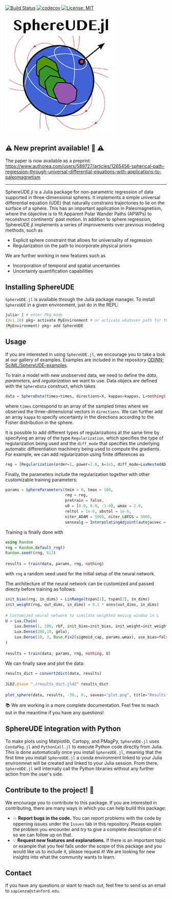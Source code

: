 [![Build Status](https://github.com/ODINN-SciML/SphereUDE.jl/actions/workflows/CI.yml/badge.svg?branch=main)](https://github.com/ODINN-SciML/SphereUDE.jl/actions/workflows/CI.yml?query=branch%3Amain)
[![codecov](https://codecov.io/gh/ODINN-SciML/SphereUDE.jl/graph/badge.svg?token=UC0KFSUU3X)](https://codecov.io/gh/ODINN-SciML/SphereUDE.jl)
[![License: MIT](https://img.shields.io/badge/License-MIT-yellow.svg)](https://opensource.org/licenses/MIT)

<img src="https://github.com/ODINN-SciML/SphereUDE.jl/blob/main/plots/logo.png?raw=true" width="350">

## ⚠️ New preprint available! 📖 ⚠️

The paper is now available as a preprint: https://www.authorea.com/users/589727/articles/1265456-spherical-path-regression-through-universal-differential-equations-with-applications-to-paleomagnetism

---

SphereUDE.jl is a Julia package for non-parametric regression of data supported in three-dimensional spheres. 
It implements a simple universal differential equation (UDE) that naturally constrains trajectories to lie on the surface of a sphere. 
This has an important application in Paleomagnetism, where the objective is to fit Apparent Polar Wander Paths (APWPs) to reconstruct continents' past motion. 
In addition to sphere regression, SphereUDE.jl implements a series of improvements over previous modeling methods, such as 
- Explicit sphere constraint that allows for universality of regression 
- Regularization on the path to incorporate physical priors

We are further working in new features such as
- Incorporation of temporal and spatial uncertainties
- Uncertainty quantification capabilities

## Installing SphereUDE

`SphereUDE.jl` is available through the Julia package manager. 
To install `SphereUDE` in a given environment, just do in the REPL:
```julia
julia> ] # enter Pkg mode
(@v1.10) pkg> activate MyEnvironment # or activate whatever path for the Julia environment
(MyEnvironment) pkg> add SphereUDE
```

## Usage

If you are interested in using `SphereUDE.jl`, we encourage you to take a look at our gallery of examples. 
Examples are included in the repository [ODINN-SciML/SphereUDE-examples](https://github.com/ODINN-SciML/SphereUDE-examples).

To train a model with new unobserved data, we need to define the _data_, _parameters_, and _regularization_ we want to use. 
Data objecs are defined with the `SphereData` construct, which takes  
```julia 
data = SphereData(times=times, directions=X, kappas=kappas, L=nothing)
```
where `times` correspond to an array of the sampled times where we observed the three-dimensional vectors in `directions`. 
We can further add an array `kappa` to specify uncertainty in the directions according to the Fisher distribution in the sphere. 

It is possible to add different types of regularizations at the same time by specifying an array of the type `Regularization`, which specifies the type of regularization being used and the `diff_mode` that specifies the underlying automatic differentiation machinery being used to compute the gradients. 
For example, we can add regularization using finite differences as 
```julia
reg = [Regularization(order=1, power=2.0, λ=1e5, diff_mode=LuxNestedAD())]
```
Finally, the parameters include the regularization together with other customizable training parameters:
```julia
params = SphereParameters(tmin = 0, tmax = 100, 
                          reg = reg,
                          pretrain = false, 
                          u0 = [0.0, 0.0, -1.0], ωmax = 2.0, 
                          reltol = 1e-6, abstol = 1e-6,
                          niter_ADAM = 5000, niter_LBFGS = 5000, 
                          sensealg = InterpolatingAdjoint(autojacvec = ReverseDiffVJP(true))) 
```
Training is finally done with 
```julia
using Random
rng = Random.default_rng()
Random.seed!(rng, 613)

results = train(data, params, rng, nothing)
```
with `rng` a random seed used for the initial setup of the neural network. 

The architecture of the neural network can be customized and passed directy before training as follows: 
```julia
init_bias(rng, in_dims) = LinRange(tspan[1], tspan[2], in_dims)
init_weight(rng, out_dims, in_dims) = 0.1 * ones(out_dims, in_dims)

# Customized neural network to similate weighted moving window in L
U = Lux.Chain(
    Lux.Dense(1, 200, rbf, init_bias=init_bias, init_weight=init_weight, use_bias=true),
    Lux.Dense(200,10, gelu),
    Lux.Dense(10, 3, Base.Fix2(sigmoid_cap, params.ωmax), use_bias=false)
)

results = train(data, params, rng, nothing, U)
```
We can finally save and plot the data: 
```julia 
results_dict = convert2dict(data, results)

JLD2.@save "./results_dict.jld2" results_dict

plot_sphere(data, results, -30., 0., saveas="plot.png", title="Results")
```

:books: We are working in a more complete documentation. Feel free to reach out in the meantime if you have any questions! 

## SphereUDE integration with Python

To make plots using Matplotlib, Cartopy, and PMagPy, `SphereUDE.jl` uses `CondaPkg.jl` and `PythonCall.jl` to execute Python code directly from Julia.
This is done automatically once you install `SphereUDE.jl`, meaning that the first time you install `SphereUDE.jl` a conda environment linked to your Julia environmnet will be created and 
linked to your Julia session. 
From there, `SphereUDE.jl` will internally call the Python libraries without any further action from the user's side. 

## Contribute to the project! :wave:

We encourage you to contribute to this package. If you are interested in contributing, there are many ways in which you can help build this package:
- :collision: **Report bugs in the code.** You can report problems with the code by oppening issues under the `Issues` tab in this repository. Please explain the problem you encounter and try to give a complete description of it so we can follow up on that.
- :bulb: **Request new features and explanations.** If there is an important topic or example that you feel falls under the scope of this package and you would like us to include it, please request it! We are looking for new insights into what the community wants to learn.

## Contact 

If you have any questions or want to reach out, feel free to send us an email to `sapienza@stanford.edu`.
